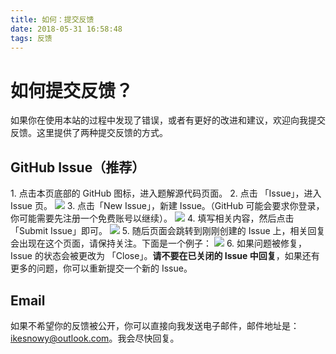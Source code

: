 ```yaml
---
title: 如何：提交反馈
date: 2018-05-31 16:58:48
tags: 反馈
---
```


# 如何提交反馈？

如果你在使用本站的过程中发现了错误，或者有更好的改进和建议，欢迎向我提交反馈。这里提供了两种提交反馈的方式。

## GitHub Issue（推荐）

1\. 点击本页底部的 GitHub 图标，进入题解源代码页面。
2\. 点击 「Issue」，进入 Issue 页。
![](./1.png)
3\. 点击「New Issue」，新建 Issue。（GitHub 可能会要求你登录，你可能需要先注册一个免费账号以继续）。
![](./2.png)
4\. 填写相关内容，然后点击「Submit Issue」即可。
![](./3.png)
5\. 随后页面会跳转到刚刚创建的 Issue 上，相关回复会出现在这个页面，请保持关注。下面是一个例子：
![](./4.png)
6\. 如果问题被修复，Issue 的状态会被更改为 「Close」。**请不要在已关闭的 Issue 中回复**，如果还有更多的问题，你可以重新提交一个新的 Issue。

## Email

如果不希望你的反馈被公开，你可以直接向我发送电子邮件，邮件地址是：ikesnowy@outlook.com。我会尽快回复。